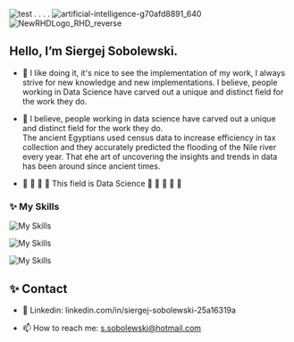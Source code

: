 ![test](https://github.githubassets.com/images/icons/emoji/octocat.png)  . . . .
   ![artificial-intelligence-g70afd8891_640](https://user-images.githubusercontent.com/108773983/200955851-6396a7bd-265b-48e6-89b7-ce93b0164b4c.jpg)
![NewRHDLogo_RHD_reverse](https://user-images.githubusercontent.com/108773983/226222769-a75c5022-9947-4fa1-99bd-8fd7e7f69feb.svg)



## Hello, I’m Siergej Sobolewski. 



-  👋  I like doing it, it's nice to see the implementation of 
       my work,  I always  strive  for new  knowledge  and new 
       implementations. I believe, people working in Data Science
       have carved out a unique and distinct field for the work
       they do.

      

- 👀  I believe, people working in data science have carved 
      out a unique and distinct field  for the work  they do.  
      The ancient  Egyptians used  census  data to  increase 
      efficiency  in  tax  collection and  they  accurately 
      predicted the flooding of the  Nile river  every year. 
      That еhe art of uncovering the insights and trends in 
      data has been around since ancient times. 

- 🌱 🌱 🌱 🌱 This field is Data Science  🌱 🌱 🌱 🌱 🌱  




### ✨  My Skills

![My Skills](https://skillicons.dev/icons?i=bsd,linux,win,androidstudio,gradle,git,docker,kubernetes,aws)

![My Skills](https://skillicons.dev/icons?i=java,python,c,cpp,go,visualstudio,dotnet)

![My Skills](https://skillicons.dev/icons?i=spring,django,flask,selenium,bootstrap,_win,sqlite,mysql,postgres)



## ✨ Contact
      
- 💞️  Linkedin: linkedin.com/in/siergej-sobolewski-25a16319a

- 📫  How to reach me: s.sobolewski@hotmail.com







<!---
SSobol77/SSobol77 is a special ✨ repository because its `README.md` (this file) appears on your GitHub profile.
You can click the Preview link to take a look at your changes.
--->
